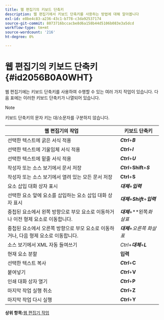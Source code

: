 ```yaml
---
title: 웹 편집기의 키보드 단축키
description: 웹 편집기에서 키보드 단축키를 사용하는 방법에 대해 알아봅니다
exl-id: e8be4c83-a236-43c1-b778-c3da92537174
source-git-commit: 8073716bccacbe8d6a158b44d5106b083e3a5dcd
workflow-type: tm+mt
source-wordcount: '216'
ht-degree: 0%

---
```


# 웹 편집기의 키보드 단축키 {#id2056B0A0WHT}

웹 편집기에는 키보드 단축키를 사용하여 수행할 수 있는 여러 가지 작업이 있습니다. 다음 표에는 이러한 키보드 단축키가 나열되어 있습니다.

>[!NOTE]
>
> 키보드 단축키의 문자 키는 대/소문자를 구분하지 않습니다.

| 웹 편집기의 작업 | 키보드 단축키 |
|-----------------------|-----------------|
| 선택한 텍스트에 굵은 서식 적용 | ***Ctrl***+***B*** |
| 선택한 텍스트에 기울임체 서식 적용 | ***Ctrl***+***I*** |
| 선택한 텍스트에 밑줄 서식 적용 | ***Ctrl***+***U*** |
| 작성자 또는 소스 보기에서 문서 저장 | ***Ctrl***+**Shift**+***S*** |
| 작성자 또는 소스 보기에서 열려 있는 모든 문서 저장 | **Ctrl**+**S** |
| 요소 삽입 대화 상자 표시 | ***대체***+***입력*** |
| 선택한 요소 앞에 요소를 삽입하는 요소 삽입 대화 상자 표시 | ***대체***+***Shift***+***입력*** |
| 중첩된 요소에서 왼쪽 방향으로 부모 요소로 이동하거나 이전 형제 요소로 이동합니다. | ***대체***+**왼쪽&#x200B;*화살표* |
| 중첩된 요소에서 오른쪽 방향으로 부모 요소로 이동하거나, 다음 형제 요소로 이동합니다. | ***대체***+*오른쪽 화살표* |
| 소스 보기에서 XML 자동 들여쓰기 | *Ctrl*+***대체***+***L*** |
| 현재 요소 분할 | **입력** |
| 선택한 텍스트 복사 | ***Ctrl***+**C** |
| 붙여넣기 | ***Ctrl***+**V** |
| 인쇄 대화 상자 열기 | ***Ctrl***+**P** |
| 마지막 작업 실행 취소 | ***Ctrl***+**Z** |
| 마지막 작업 다시 실행 | ***Ctrl***+**Y** |

**상위 항목:**[&#x200B;웹 편집기 작업](web-editor.md)
